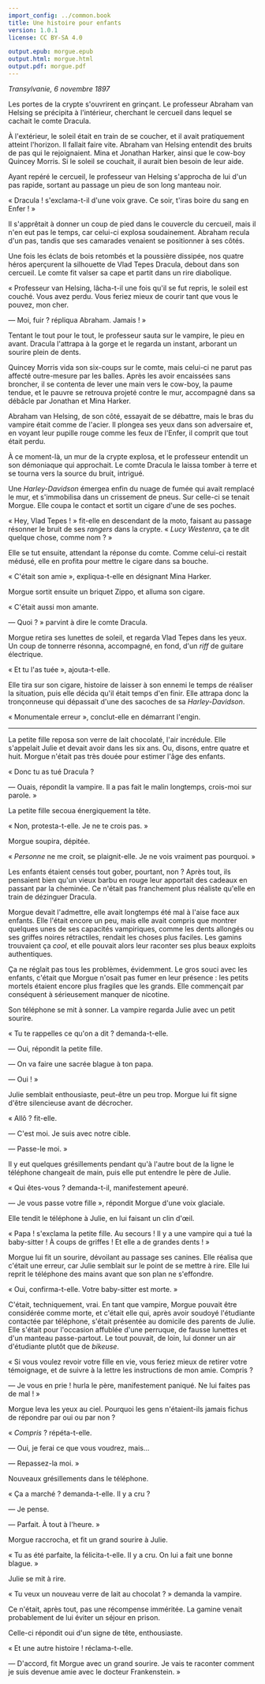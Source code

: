 ```yaml
---
import_config: ../common.book
title: Une histoire pour enfants
version: 1.0.1
license: CC BY-SA 4.0

output.epub: morgue.epub
output.html: morgue.html
output.pdf: morgue.pdf
---
```


*Transylvanie, 6 novembre 1897*

Les portes de la crypte s'ouvrirent en grinçant. Le professeur Abraham
van Helsing se précipita à l'intérieur, cherchant le cercueil dans
lequel se cachait le comte Dracula.

À l'extérieur, le soleil était en train de se coucher, et il avait
pratiquement atteint l'horizon. Il fallait faire vite. Abraham van
Helsing entendit des bruits de pas qui le rejoignaient. Mina et Jonathan
Harker, ainsi que le cow-boy Quincey Morris. Si le soleil se couchait,
il aurait bien besoin de leur aide.

Ayant repéré le cercueil, le professeur van Helsing s'approcha de lui
d'un pas rapide, sortant au passage un pieu de son long manteau noir.

« Dracula ! s'exclama-t-il d'une voix grave. Ce soir, t'iras boire du
sang en Enfer ! »

Il s'apprêtait à donner un coup de pied dans le couvercle du cercueil,
mais il n'en eut pas le temps, car celui-ci explosa
soudainement. Abraham recula d'un pas, tandis que ses camarades
venaient se positionner à ses côtés.

Une fois les éclats de bois retombés et la poussière dissipée, nos
quatre héros aperçurent la silhouette de Vlad Tepes Dracula, debout dans son
cercueil. Le comte fit valser sa cape et partit dans un rire diabolique.

« Professeur van Helsing, lâcha-t-il une fois qu'il se fut repris, le
soleil est couché. Vous avez perdu. Vous feriez mieux de courir tant
que vous le pouvez, mon cher.

— Moi, fuir ? répliqua Abraham. Jamais ! »

Tentant le tout pour le tout, le professeur sauta sur le vampire, le
pieu en avant. Dracula l'attrapa à la gorge et le regarda un instant,
arborant un sourire plein de dents.

Quincey Morris vida son six-coups sur le comte, mais celui-ci ne parut
pas affecté outre-mesure par les balles. Après les avoir encaissées
sans broncher, il se contenta de lever une
main vers le cow-boy, la paume tendue, et le pauvre se retrouva
projeté contre le mur, accompagné dans sa débâcle par Jonathan et Mina
Harker. 

Abraham van Helsing, de son côté, essayait de se débattre, mais le bras du vampire
était comme de l'acier. Il plongea ses yeux dans son adversaire et, en
voyant leur pupille rouge comme les feux de l'Enfer, il comprit que
tout était perdu.

À ce moment-là, un mur de la crypte explosa, et le professeur entendit
un son démoniaque qui approchait. Le comte Dracula le laissa tomber
à terre et se tourna vers la source du bruit, intrigué.

Une *Harley-Davidson* émergea enfin du nuage de fumée qui avait
remplacé le mur, et s'immobilisa dans un crissement de pneus. Sur
celle-ci se tenait Morgue. Elle coupa le contact et sortit un cigare
d'une de ses poches.

« Hey, Vlad Tepes ! » fit-elle en descendant de la moto, faisant au passage
résonner le bruit de ses *rangers* dans la crypte. « *Lucy Westenra*,
ça te dit quelque chose, comme nom ? »

Elle se tut ensuite, attendant la réponse du comte. Comme celui-ci
restait médusé, elle en profita pour mettre le cigare dans sa bouche.

« C'était son amie », expliqua-t-elle en désignant Mina Harker.

Morgue sortit ensuite un briquet Zippo, et alluma son cigare.

« C'était aussi mon amante.

— Quoi ? » parvint à dire le comte Dracula.

Morgue retira ses lunettes de soleil, et regarda Vlad Tepes dans les
yeux. Un coup de tonnerre résonna, accompagné, en fond, d'un *riff* de
guitare électrique.

« Et tu l'as tuée », ajouta-t-elle.

Elle tira sur son cigare, histoire de laisser à son ennemi le temps de
réaliser la situation, puis elle décida qu'il était temps d'en
finir. Elle attrapa donc la tronçonneuse qui dépassait d'une des
sacoches de sa *Harley-Davidson*.

« Monumentale erreur », conclut-elle en démarrant l'engin.

*****

La petite fille reposa son verre de lait chocolaté, l'air
incrédule. Elle s'appelait Julie et devait avoir dans les six ans. Ou,
disons, entre quatre et huit. Morgue n'était pas très douée pour
estimer l'âge des enfants.

« Donc tu as tué Dracula ?

— Ouais, répondit la vampire. Il a pas fait le malin longtemps,
crois-moi sur parole. »

La petite fille secoua énergiquement la tête.

« Non, protesta-t-elle. Je ne te crois pas. »

Morgue soupira, dépitée.

« *Personne* ne me croit, se plaignit-elle. Je ne vois vraiment pas
pourquoi. »

Les enfants étaient censés tout gober, pourtant, non ? Après tout,
ils pensaient bien qu'un vieux barbu en rouge leur apportait des
cadeaux en passant par la cheminée. Ce n'était pas franchement plus
réaliste qu'elle en train de dézinguer Dracula.

Morgue devait l'admettre, elle avait longtemps été mal à l'aise face
aux enfants. Elle l'était encore un peu, mais elle avait compris que
montrer quelques unes de ses capacités vampiriques, comme les dents
allongés ou ses griffes noires rétractiles, rendait les choses plus
faciles. Les gamins trouvaient ça *cool*, et elle pouvait alors leur
raconter ses plus beaux exploits authentiques.

Ça ne réglait pas tous les problèmes, évidemment. Le gros souci avec
les enfants, c'était que Morgue n'osait pas fumer en leur
présence : les petits mortels étaient encore plus fragiles que les
grands. Elle commençait par conséquent à sérieusement manquer de nicotine.

Son téléphone se mit à sonner. La vampire regarda Julie avec un petit
sourire.

« Tu te rappelles ce qu'on a dit ? demanda-t-elle.

— Oui, répondit la petite fille.

— On va faire une sacrée blague à ton papa.

— Oui ! »

Julie semblait enthousiaste, peut-être un peu trop. Morgue lui fit
signe d'être silencieuse avant de décrocher.

« Allô ? fit-elle.

— C'est moi. Je suis avec notre cible.

— Passe-le moi. »

Il y eut quelques grésillements pendant qu'à l'autre bout de la ligne
le téléphone changeait de main, puis elle put entendre le père de
Julie.

« Qui êtes-vous ? demanda-t-il, manifestement apeuré.

— Je vous passe votre fille », répondit Morgue d'une voix glaciale.

Elle tendit le téléphone à Julie, en lui faisant un clin d'œil.

« Papa ! s'exclama la petite fille. Au secours ! Il y a une vampire
qui a tué la baby-sitter ! À coups de griffes ! Et elle a de grandes
dents ! »

Morgue lui fit un sourire, dévoilant au passage ses canines. Elle
réalisa que c'était une erreur, car Julie semblait sur le point de se
mettre à rire. Elle lui reprit le téléphone des mains avant que son
plan ne s'effondre.

« Oui, confirma-t-elle. Votre baby-sitter est morte. »

C'était, techniquement, vrai. En tant que vampire, Morgue pouvait être
considérée comme morte, et c'était elle qui, après avoir soudoyé
l'étudiante contactée par téléphone, s'était présentée au domicile des
parents de Julie. Elle s'était pour l'occasion affublée d'une
perruque, de fausse lunettes et d'un manteau passe-partout. Le tout
pouvait, de loin, lui donner un air 
d'étudiante plutôt que de *bikeuse*.

« Si vous voulez revoir votre fille en vie, vous feriez mieux de
retirer votre témoignage, et de suivre à la lettre les instructions de
mon amie. Compris ?

— Je vous en prie ! hurla le père, manifestement paniqué. Ne lui faites pas de mal ! »

Morgue leva les yeux au ciel. Pourquoi les gens n'étaient-ils jamais
fichus de répondre par oui ou par non ?

« *Compris* ? répéta-t-elle.

— Oui, je ferai ce que vous voudrez, mais...

— Repassez-la moi. »

Nouveaux grésillements dans le téléphone.

« Ça a marché ? demanda-t-elle. Il y a cru ?

— Je pense.

— Parfait. À tout à l'heure. »

Morgue raccrocha, et fit un grand sourire à Julie.

« Tu as été parfaite, la félicita-t-elle. Il y a cru. On lui a fait
une bonne blague. »

Julie se mit à rire. 

« Tu veux un nouveau verre de lait au chocolat ? » demanda la vampire.

Ce n'était, après tout, pas une récompense imméritée. La gamine venait
probablement de lui éviter un séjour en prison.

Celle-ci répondit oui d'un signe de tête, enthousiaste.

« Et une autre histoire ! réclama-t-elle.

— D'accord, fit Morgue avec un grand sourire. Je vais te raconter
comment je suis devenue amie avec le docteur Frankenstein. »

